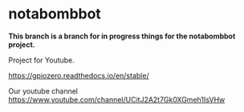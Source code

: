# notabombbot

**This branch is a branch for in progress things for the notabombbot project.**

Project for Youtube.

https://gpiozero.readthedocs.io/en/stable/


Our youtube channel
https://www.youtube.com/channel/UCitJ2A2t7Gk0XGmeh1IsVHw

